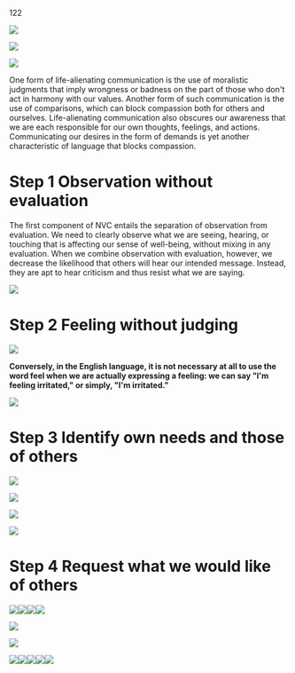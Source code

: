 122

![](media_Non_violent_communications/media/image1.png)

![](media_Non_violent_communications/media/image2.png)

![](media_Non_violent_communications/media/image3.png)

One form of life-alienating communication is the use of moralistic
judgments that imply wrongness or badness on the part of those who don't
act in harmony with our values. Another form of such communication is
the use of comparisons, which can block compassion both for others and
ourselves. Life-alienating communication also obscures our awareness
that we are each responsible for our own thoughts, feelings, and
actions. Communicating our desires in the form of demands is yet another
characteristic of language that blocks compassion.

# Step 1 Observation without evaluation

The first component of NVC entails the separation of observation from
evaluation. We need to clearly observe what we are seeing, hearing, or
touching that is affecting our sense of well-being, without mixing in
any evaluation. When we combine observation with evaluation, however, we
decrease the likelihood that others will hear our intended message.
Instead, they are apt to hear criticism and thus resist what we are
saying.

![](media_Non_violent_communications/media/image4.png)

# Step 2 Feeling without judging

![](media_Non_violent_communications/media/image5.png)

**Conversely, in the English language, it is not necessary at all to use
the word feel when we are actually expressing a feeling: we can say "I'm
feeling irritated," or simply, "I'm irritated."**

![](media_Non_violent_communications/media/image6.png)

# Step 3 Identify own needs and those of others

![](media_Non_violent_communications/media/image7.png)

![](media_Non_violent_communications/media/image8.png)

![](media_Non_violent_communications/media/image9.png)

![](media_Non_violent_communications/media/image10.png)

# Step 4 Request what we would like of others

![](C:\Users\User\OneDrive\Scripts\DirksWiki\docs\Personal_Development\media_Non_violent_communications/media/image11.png)![](C:\Users\User\OneDrive\Scripts\DirksWiki\docs\Personal_Development\media_Non_violent_communications/media/image12.png)![](C:\Users\User\OneDrive\Scripts\DirksWiki\docs\Personal_Development\media_Non_violent_communications/media/image13.png)![](media_Non_violent_communications/media/image14.png)

![](media_Non_violent_communications/media/image15.png)

![](media_Non_violent_communications/media/image16.png)

![](C:\Users\User\OneDrive\Scripts\DirksWiki\docs\Personal_Development\media_Non_violent_communications/media/image17.png)![](C:\Users\User\OneDrive\Scripts\DirksWiki\docs\Personal_Development\media_Non_violent_communications/media/image18.png)![](C:\Users\User\OneDrive\Scripts\DirksWiki\docs\Personal_Development\media_Non_violent_communications/media/image19.png)![](C:\Users\User\OneDrive\Scripts\DirksWiki\docs\Personal_Development\media_Non_violent_communications/media/image20.png)![](media_Non_violent_communications/media/image21.png)
